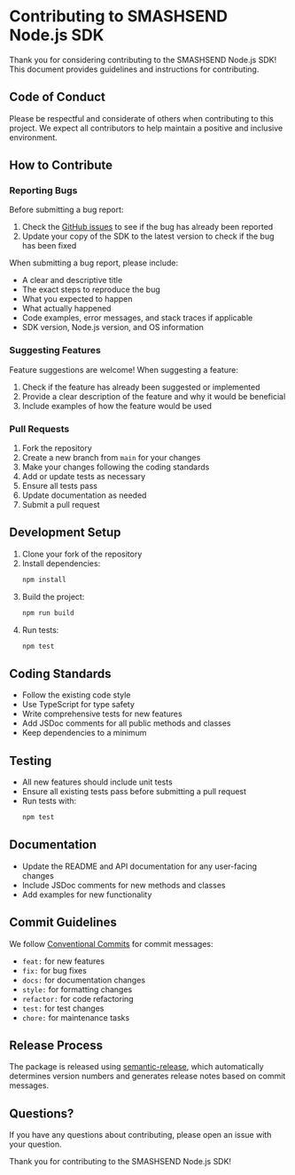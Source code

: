 # Contributing to SMASHSEND Node.js SDK

Thank you for considering contributing to the SMASHSEND Node.js SDK! This document provides guidelines and instructions for contributing.

## Code of Conduct

Please be respectful and considerate of others when contributing to this project. We expect all contributors to help maintain a positive and inclusive environment.

## How to Contribute

### Reporting Bugs

Before submitting a bug report:

1. Check the [GitHub issues](https://github.com/smashsend/smashsend-node/issues) to see if the bug has already been reported
2. Update your copy of the SDK to the latest version to check if the bug has been fixed

When submitting a bug report, please include:

- A clear and descriptive title
- The exact steps to reproduce the bug
- What you expected to happen
- What actually happened
- Code examples, error messages, and stack traces if applicable
- SDK version, Node.js version, and OS information

### Suggesting Features

Feature suggestions are welcome! When suggesting a feature:

1. Check if the feature has already been suggested or implemented
2. Provide a clear description of the feature and why it would be beneficial
3. Include examples of how the feature would be used

### Pull Requests

1. Fork the repository
2. Create a new branch from `main` for your changes
3. Make your changes following the coding standards
4. Add or update tests as necessary
5. Ensure all tests pass
6. Update documentation as needed
7. Submit a pull request

## Development Setup

1. Clone your fork of the repository
2. Install dependencies:
   ```bash
   npm install
   ```
3. Build the project:
   ```bash
   npm run build
   ```
4. Run tests:
   ```bash
   npm test
   ```

## Coding Standards

- Follow the existing code style
- Use TypeScript for type safety
- Write comprehensive tests for new features
- Add JSDoc comments for all public methods and classes
- Keep dependencies to a minimum

## Testing

- All new features should include unit tests
- Ensure all existing tests pass before submitting a pull request
- Run tests with:
  ```bash
  npm test
  ```

## Documentation

- Update the README and API documentation for any user-facing changes
- Include JSDoc comments for new methods and classes
- Add examples for new functionality

## Commit Guidelines

We follow [Conventional Commits](https://www.conventionalcommits.org/) for commit messages:

- `feat:` for new features
- `fix:` for bug fixes
- `docs:` for documentation changes
- `style:` for formatting changes
- `refactor:` for code refactoring
- `test:` for test changes
- `chore:` for maintenance tasks

## Release Process

The package is released using [semantic-release](https://github.com/semantic-release/semantic-release), which automatically determines version numbers and generates release notes based on commit messages.

## Questions?

If you have any questions about contributing, please open an issue with your question.

Thank you for contributing to the SMASHSEND Node.js SDK!
